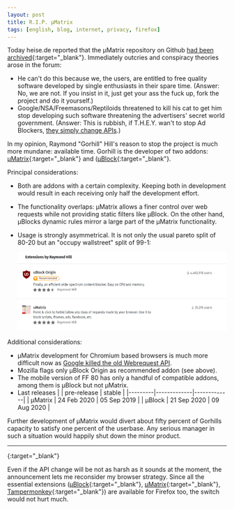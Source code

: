 ```yaml
---
layout: post
title: R.I.P. µMatrix
tags: [english, blog, internet, privacy, firefox]
---
```

Today heise.de reported that the µMatrix repository on Github
[had been archived](
    https://www.heise.de/news/uMatrix-wird-nicht-weiterentwickelt-Repository-steht-auf-archived-4906711.html
){:target="_blank"}.
Immediately outcries and conspiracy theories arose in the forum:
*   He can't do this because we, the users, are entitled to free quality
    software developed by single enthusiasts in their spare time. (Answer: No,
    we are not. If you insist in it, just get your ass the fuck up, fork the
    project and do it yourself.)
*   Google/NSA/Freemasons/Reptiloids threatened to kill his cat to get him stop
    developing such software threatening the advertisers' secret world
    government. (Answer: This is rubbish, if T.H.E.Y. wan't to stop Ad Blockers, [they simply change APIs](2019/06/02/another-nail-in-the-coffin.md).)

In my opinion, Raymond "Gorhill" Hill's reason to stop the project is much more
mundane: available time. Gorhill is the developer of two addons:
[µMatrix](
    https://github.com/gorhill/uMatrix
){:target="_blank"} 
and
([µBlock](
    https://github.com/gorhill/uBlock
){:target="_blank"}.

Principal considerations:

*   Both are addons with a certain complexity. Keeping both in development would
    result in each receiving only half the development effort.
*   The functionality overlaps: µMatrix allows a finer control over web requests
    while not providing static filters like µBlock. On the other hand, µBlocks
    dynamic rules mirror a large part of the µMatrix functionality.
*   Usage is strongly asymmetrical. It is not only the usual pareto split of
    80-20 but an "occupy wallstreet" split of 99-1:

    ![](/assets/posts/2020-09-21-umatrix-vs-ublock.png)

Additional considerations:

*   µMatrix development for Chromium based browsers is much more difficult now
    as [Google killed the old Webrequest
    API](2019/06/02/another-nail-in-the-coffin.md).
*   Mozilla flags only µBlock Origin as recommended addon (see above).
*   The mobile version of FF 80 has only a handful of compatible addons, among
    them is µBlock but not µMatrix.
*   Last releases
    |         | pre-release | stable      |
    |---------|-------------|-------------|
    | µMatrix | 24 Feb 2020 | 05 Sep 2019 |
    | µBlock  | 21 Sep 2020 | 09 Aug 2020 |

Further development of µMatrix would divert about fifty percent of Gorhills
capacity to satisfy one percent of the userbase. Any serious manager in such a
situation would happily shut down the minor product.




----
[](
){:target="_blank"}

Even if the API change will be not as harsh as it sounds at the moment, the
announcement lets me reconsider my browser strategy. Since all the essential
extensions
([µBlock](
    https://github.com/gorhill/uBlock
){:target="_blank"},
[µMatrix](
    https://github.com/gorhill/uMatrix
){:target="_blank"},
[Tampermonkey](https://tampermonkey.net/){:target="_blank"})
are available for Firefox too, the switch would not hurt much.

